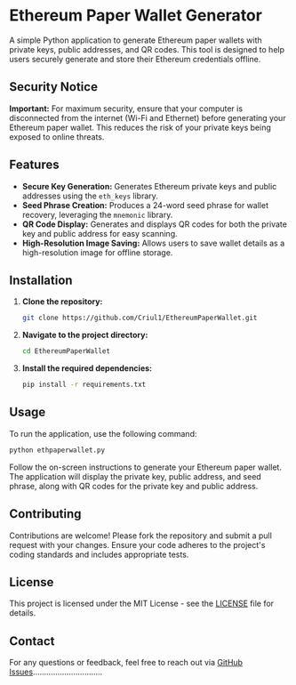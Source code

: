 # Ethereum Paper Wallet Generator

A simple Python application to generate Ethereum paper wallets with private keys, public addresses, and QR codes. This tool is designed to help users securely generate and store their Ethereum credentials offline.

## Security Notice

**Important:** For maximum security, ensure that your computer is disconnected from the internet (Wi-Fi and Ethernet) before generating your Ethereum paper wallet. This reduces the risk of your private keys being exposed to online threats.

## Features

- **Secure Key Generation:** Generates Ethereum private keys and public addresses using the `eth_keys` library.
- **Seed Phrase Creation:** Produces a 24-word seed phrase for wallet recovery, leveraging the `mnemonic` library.
- **QR Code Display:** Generates and displays QR codes for both the private key and public address for easy scanning.
- **High-Resolution Image Saving:** Allows users to save wallet details as a high-resolution image for offline storage.

## Installation

1. **Clone the repository:**
   ```bash
   git clone https://github.com/Criul1/EthereumPaperWallet.git
   ```
2. **Navigate to the project directory:**
   ```bash
   cd EthereumPaperWallet
   ```
3. **Install the required dependencies:**
   ```bash
   pip install -r requirements.txt
   ```

## Usage

To run the application, use the following command:
```bash
python ethpaperwallet.py
```

Follow the on-screen instructions to generate your Ethereum paper wallet. The application will display the private key, public address, and seed phrase, along with QR codes for the private key and public address.

## Contributing

Contributions are welcome! Please fork the repository and submit a pull request with your changes. Ensure your code adheres to the project's coding standards and includes appropriate tests.

## License

This project is licensed under the MIT License - see the [LICENSE](LICENSE) file for details.

## Contact

For any questions or feedback, feel free to reach out via [GitHub Issues](https://github.com/Criul1/EthereumPaperWallet/issues)...............................
